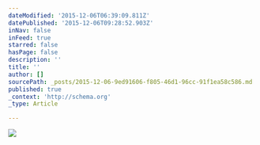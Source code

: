 ```yaml
---
dateModified: '2015-12-06T06:39:09.811Z'
datePublished: '2015-12-06T09:28:52.903Z'
inNav: false
inFeed: true
starred: false
hasPage: false
description: ''
title: ''
author: []
sourcePath: _posts/2015-12-06-9ed91606-f805-46d1-96cc-91f1ea58c586.md
published: true
_context: 'http://schema.org'
_type: Article

---
```

![](https://the-grid-user-content.s3-us-west-2.amazonaws.com/b45926de-a784-4adb-b722-f83f5bfef02d.jpg)